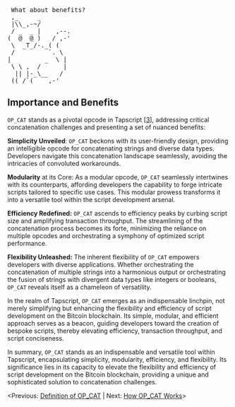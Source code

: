 <pre> What about benefits?
 ,_     _
 |\\_,-~/
 / _  _ |    ,--.
(  @  @ )   / ,-'
 \  _T_/-._( (
 /         `. \
|         _  \ |
 \ \ ,  /      |
  || |-_\__   /
 ((_/`(____,-'        
</pre>
## Importance and Benefits

`OP_CAT` stands as a pivotal opcode in Tapscript [[3](https://bitcoinops.org/en/topics/taproot/)], addressing critical concatenation challenges and presenting a set of nuanced benefits:

**Simplicity Unveiled**: `OP_CAT` beckons with its user-friendly design, providing an intelligible opcode for concatenating strings and diverse data types. Developers navigate this concatenation landscape seamlessly, avoiding the intricacies of convoluted workarounds.

**Modularity** at its Core: As a modular opcode, `OP_CAT` seamlessly intertwines with its counterparts, affording developers the capability to forge intricate scripts tailored to specific use cases. This modular prowess transforms it into a versatile tool within the script development arsenal.

**Efficiency Redefined:** `OP_CAT` ascends to efficiency peaks by curbing script size and amplifying transaction throughput. The streamlining of the concatenation process becomes its forte, minimizing the reliance on multiple opcodes and orchestrating a symphony of optimized script performance.

**Flexibility Unleashed:** The inherent flexibility of `OP_CAT` empowers developers with diverse applications. Whether orchestrating the concatenation of multiple strings into a harmonious output or orchestrating the fusion of strings with divergent data types like integers or booleans, `OP_CAT` reveals itself as a chameleon of versatility.

In the realm of Tapscript, `OP_CAT` emerges as an indispensable linchpin, not merely simplifying but enhancing the flexibility and efficiency of script development on the Bitcoin blockchain. Its simple, modular, and efficient approach serves as a beacon, guiding developers toward the creation of bespoke scripts, thereby elevating efficiency, transaction throughput, and script conciseness.

In summary, `OP_CAT` stands as an indispensable and versatile tool within Tapscript, encapsulating simplicity, modularity, efficiency, and flexibility. Its significance lies in its capacity to elevate the flexibility and efficiency of script development on the Bitcoin blockchain, providing a unique and sophisticated solution to concatenation challenges.

<Previous: [Definition of OP_CAT](https://github.com/kukuruza7/AliveCats/blob/main/03.Definition_of_OP_CAT.md) | Next: [How OP_CAT Works](https://github.com/kukuruza7/AliveCats/blob/main/05.How_OP_CAT_Works.md)>
